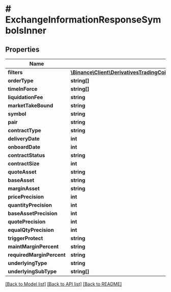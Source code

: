 # # ExchangeInformationResponseSymbolsInner

## Properties

Name | Type | Description | Notes
------------ | ------------- | ------------- | -------------
**filters** | [**\Binance\Client\DerivativesTradingCoinFutures\Model\ExchangeInformationResponseSymbolsInnerFiltersInner[]**](ExchangeInformationResponseSymbolsInnerFiltersInner.md) |  | [optional]
**orderType** | **string[]** |  | [optional]
**timeInForce** | **string[]** |  | [optional]
**liquidationFee** | **string** |  | [optional]
**marketTakeBound** | **string** |  | [optional]
**symbol** | **string** |  | [optional]
**pair** | **string** |  | [optional]
**contractType** | **string** |  | [optional]
**deliveryDate** | **int** |  | [optional]
**onboardDate** | **int** |  | [optional]
**contractStatus** | **string** |  | [optional]
**contractSize** | **int** |  | [optional]
**quoteAsset** | **string** |  | [optional]
**baseAsset** | **string** |  | [optional]
**marginAsset** | **string** |  | [optional]
**pricePrecision** | **int** |  | [optional]
**quantityPrecision** | **int** |  | [optional]
**baseAssetPrecision** | **int** |  | [optional]
**quotePrecision** | **int** |  | [optional]
**equalQtyPrecision** | **int** |  | [optional]
**triggerProtect** | **string** |  | [optional]
**maintMarginPercent** | **string** |  | [optional]
**requiredMarginPercent** | **string** |  | [optional]
**underlyingType** | **string** |  | [optional]
**underlyingSubType** | **string[]** |  | [optional]

[[Back to Model list]](../../README.md#models) [[Back to API list]](../../README.md#endpoints) [[Back to README]](../../README.md)
